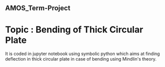 ## AMOS_Term-Project
# Topic : Bending of Thick Circular Plate
It is coded in jupyter notebook using symbolic python which aims at finding deflection in thick circular plate in case of bending using Mindlin's theory.
